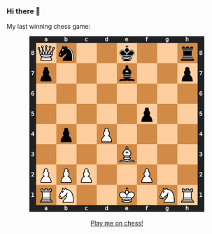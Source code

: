 ### Hi there 👋

<!--
**aidenstern/aidenstern** is a ✨ _special_ ✨ repository because its `README.md` (this file) appears on your GitHub profile.

Here are some ideas to get you started:

- 🔭 I’m currently working on ...
- 🌱 I’m currently learning ...
- 👯 I’m looking to collaborate on ...
- 🤔 I’m looking for help with ...
- 💬 Ask me about ...
- 📫 How to reach me: ...
- 😄 Pronouns: ...
- ⚡ Fun fact: ...
-->

My last winning chess game:

<div style="text-align: center;">
  <img src="https://raw.githubusercontent.com/aidenstern/aidenstern/master/wgame.svg" alt="alt text" width="400" height="400"/>
</div>


<p style="text-align: center;">
  <a href="https://www.chess.com/register?ref_id=70352704"> Play me on chess! </a> 
</p>


